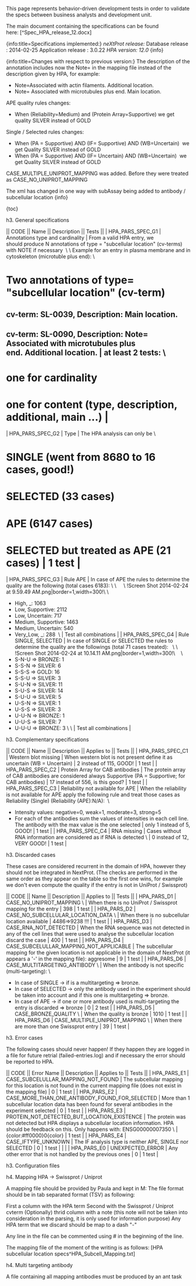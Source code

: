 This page represents behavior-driven development tests in order to validate the specs between business analysts and development unit.

The main document containing the specifications can be found here:&nbsp;[^Spec_HPA_release_12.docx]

{info:title=Specifications implemented:}
*neXtProt release:*
Database release : 2014-02-25
Application release : 3.0.22
*HPA version: 12.0*
{info}

{info:title=Changes with respect to previous version:}
The description of the annotation includes now the Note= in the mapping file instead of the description given by HPA, for example:

* Note=Associated with actin filaments. Additional location.
* Note= Associated with microtubules plus end. Main location.

APE quality rules changes:

* When (Reliability=Medium) and (Protein Array=Supportive) we get quality SILVER instead of GOLD

Single / Selected rules changes:

* When (PA =&nbsp;Supportive) AND (IF=&nbsp;Supportive) AND (WB=Uncertain) &nbsp;we get Quality&nbsp;SILVER&nbsp;instead of GOLD
* When (PA =&nbsp;Supportive) AND (IF=&nbsp;Uncertain) AND (WB=Uncertain) &nbsp;we get Quality&nbsp;SILVER&nbsp;instead of GOLD&nbsp;


CASE_MULTIPLE_UNIPROT_MAPPING was added. Before they were treated as&nbsp;CASE_NO_UNIPROT_MAPPING


The xml has changed in one way with subAssay being added to antibody / subcellular location
{info}

{toc}

h3. General specifications

|| CODE || Name || Description || Tests ||
| HPA_PARS_SPEC_G1 | Annotations type and cardinality | From a valid HPA entry, we should&nbsp;produce N annotations of type = "subcellular location" (cv-terms) with NOTE if necessary&nbsp; \\
\\
Example for an entry in plasma membrane and in cytoskeleton (microtuble plus end): \\
# Two annotations of type= "subcellular location" (cv-term)&nbsp;
## cv-term: SL-0039, Description: Main location.
## cv-term: SL-0090, Description: Note= Associated with microtubules plus end.&nbsp;Additional location. | at least 2 tests: \\
# one for cardinality&nbsp;
# one for content (type, description, additional, main ...) |
| HPA_PARS_SPEC_G2 | Type | The HPA analysis can only be \\
# SINGLE (went from 8680 to&nbsp;16 cases, good\!)
# SELECTED (33 cases)
# APE (6147 cases)
# SELECTED but treated as APE (21 cases) | 1 test |
| HPA_PARS_SPEC_G3 | Rule APE | In case of APE the rules to determine the quality are the following (total cases 6183): \\
\\
&nbsp; &nbsp; \\  !Screen Shot 2014-02-24 at 9.59.49 AM.png|border=1,width=300!\\
\\
* High, \_: 1063
* Low, Supportive: 2112
* Low, Uncertain: 717
* Medium, Supportive: 1463
* Medium, Uncertain: 540
* Very_Low, \_: 288&nbsp; \\ | Test all combinations |
| HPA_PARS_SPEC_G4 | Rule SINGLE, SELECTED | In case of SINGLE or SELECTED the rules to determine the quality are the followings (total 71 cases treated): &nbsp; \\
\\  !Screen Shot 2014-02-24 at 10.14.11 AM.png|border=1,width=300!\\
&nbsp;&nbsp; \\
* S-N-U => BRONZE: 1
* S-S-N => SILVER: 6
* S-S-S => GOLD: 16
* S-S-U => SILVER: 3
* S-U-N => SILVER: 11
* S-U-S => SILVER: 14
* S-U-U => SILVER: 5
* U-S-N => SILVER: 1
* U-S-S => SILVER: 3
* U-U-N => BRONZE: 1
* U-U-S => SILVER: 7
* U-U-U => BRONZE: 3 \\
\\ | Test all combinations |


h3. Complementary specifications

|| CODE || Name || Description || Applies to || Tests ||
| HPA_PARS_SPEC_C1 | Western blot missing | When western blot is not present define it as uncertain&nbsp;(WB = Uncertain) | 2 instead of 115, GOOD\! | 1 test |
| HPA_PARS_SPEC_C2 | Protein Array for CAB antibodies | The protein array of CAB antibodies are considered always Supportive&nbsp;(PA = Supportive; for CAB antibodies) | 17 instead of 556, is this good? | 1 test |
| HPA_PARS_SPEC_C3 | Reliability not available for APE | When the reliability is not available for APE apply the following rule and treat those cases as Reliability (Single) (Reliability (APE):N/A):&nbsp; \\
* Intensity values: negative=0, weak=1, moderate=3, strong=5
* For each of the antibodies sum the values of intensities in each cell line. The antibody with the max value is the one selected | only 1 instead of 5, GOOD\! | 1 test |
| HPA_PARS_SPEC_C4 | RNA missing | Cases without RNA information are considered as if RNA is detected \\ | 0 instead of 12, VERY GOOD\! | 1 test |


h3. Discarded cases

These cases are considered recurrent in the domain of HPA, however they should not be integrated in NextProt. (The checks are performed in the same order as they appear on the table so the first one wins, for example we don't even compute the quality if the entry is not in UniProt / Swissprot)

|| CODE || Name || Description || Applies to || Tests ||
| HPA_PARS_D1 | CASE_NO_UNIPROT_MAPPING \\ | When there is no UniProt / Swissprot mapping for the entry | 398 | 1 test |
| HPA_PARS_D2 | CASE_NO_SUBCELLULAR_LOCATION_DATA \\ | When there is no subcellular location available | 4486=>9238&nbsp;\!\!\! | 1 test |
| HPA_PARS_D3 | CASE_RNA_NOT_DETECTED | When the RNA sequence was not detected in any of the cell lines that were used to analyse the subcellular location discard the case | 400 | 1 test |
| HPA_PARS_D4 | CASE_SUBCELULLAR_MAPPING_NOT_APPLICABLE | The subcellular mapping for the given location is not applicable in the domain of NextProt (it appears a '-' in the mapping file): aggresome | 9 | 1 test |
| HPA_PARS_D6 | CASE_MULTITARGETING_ANTIBODY \\ | When the antibody is not specific (multi-targeting): \\
* In case of SINGLE \-> if is a multitargeting => bronze.
* In case of SELECTED \-> only the antibody used in the experiment should be taken into account and if this one is multitargeting => bronze.
* In case of APE \-> if one or more antibody used is multi-targeting the entry is discarded => bronze | 0 | 2 test |
| HPA_PARS_D5 | CASE_BRONZE_QUALITY \\ | When the quality is bronze | 1010 | 1 test |
| HPA_PARS_D6 | CASE_MULTIPLE_UNIPROT_MAPPING \\ | When there are more than one Swissprot entry | 39 | 1 test |

h3. Error cases

The following cases should never happen\! If they happen they are logged in a file for future retrial (failed-entries.log) and if necessary the error should be reported to HPA.

|| CODE || Error Name || Description || Applies to || Tests ||
| HPA_PARS_E1 | CASE_SUBCELULLAR_MAPPING_NOT_FOUND | The subcellular mapping for this location is not found in the current mapping file (does not exist in the mapping file) | 0 | 1 test |
| HPA_PARS_E2 | CASE_MORE_THAN_ONE_ANTIBODY_FOUND_FOR_SELECTED | More than 1 subcellular location data has been found for several antibodies in the experiment selected | 0 | 1 test |
| HPA_PARS_E3 | PROTEIN_NOT_DETECTED_BUT_LOCATION_EXISTENCE | The protein was not detected but HPA displays a subcellular location information. HPA should be feedback on this. Only happens with:&nbsp;ENSG00000007350 \\ | {color:#ff0000}0{color} | 1 test |
| HPA_PARS_E4 | CASE_IFTYPE_UNKNOWN | The IF analysis type is neither APE, SINGLE nor SELECTED | 0 | 1 test |
| |
| HPA_PARS_E0 | UNEXPECTED_ERROR | Any other error that is not handled by the previous ones | 0 | 1 test |

h3. Configuration files


h4. Mapping HPA \-> Swissprot / Uniprot

A mapping file should be provided by Paula and kept in M:
The file format should be in tab separated format (TSV) as following:

First a column with the HPA term
Second with the Swissprot / Uniprot cvterm
(Optionally) thrid column with a note (this note will not be taken into consideration in the parsing, it is only used for information purpose)
Any HPA term that we discard should be map to a dash "-"

Any line in the file can be commented using # in the beginning of the line.

The mapping file of the moment of the writing is as follows:&nbsp;[HPA subcellular location specs^HPA_Subcell_Mapping.txt]

h4. Multi targeting antibody

A file containing all mapping antibodies must be produced by an ant task
